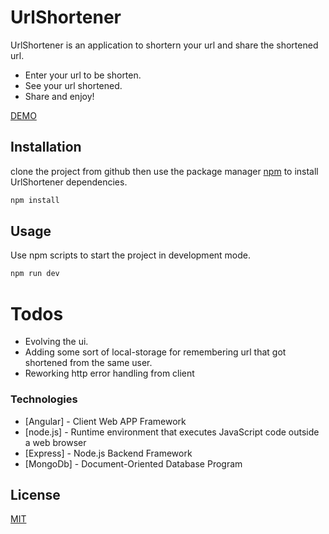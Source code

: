 # UrlShortener

UrlShortener is an application to shortern your url and share the shortened url.

  - Enter your url to be shorten.
  - See your url shortened.
  - Share and enjoy!
 
[DEMO](http://urlshortener.mathieulussier.ca/)

## Installation

clone the project from github then use the package manager [npm](https://www.npmjs.com/) to install UrlShortener dependencies.

```bash
npm install
```

## Usage

Use npm scripts to start the project in development mode.

```bash
npm run dev
```

# Todos

  - Evolving the ui.
  - Adding some sort of local-storage for remembering url that got shortened from the same user.
  - Reworking http error handling from client

### Technologies

* [Angular] - Client Web APP Framework
* [node.js] - Runtime environment that executes JavaScript code outside a web browser
* [Express] - Node.js Backend Framework
* [MongoDb] - Document-Oriented Database Program

## License
[MIT](https://choosealicense.com/licenses/mit/)

